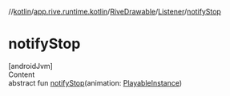 //[kotlin](../../../../index.md)/[app.rive.runtime.kotlin](../../index.md)/[RiveDrawable](../index.md)/[Listener](index.md)/[notifyStop](notify-stop.md)



# notifyStop  
[androidJvm]  
Content  
abstract fun [notifyStop](notify-stop.md)(animation: [PlayableInstance](../../../app.rive.runtime.kotlin.core/-playable-instance/index.md))  



